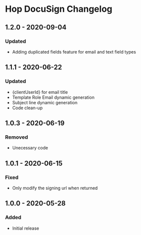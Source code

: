 # Hop DocuSign Changelog

## 1.2.0 - 2020-09-04
### Updated
- Adding duplicated fields feature for email and text field types

## 1.1.1 - 2020-06-22
### Updated
- {clientUserId} for email title
- Template Role Email dynamic generation
- Subject line dynamic generation
- Code clean-up

## 1.0.3 - 2020-06-19
### Removed
- Unecessary code

## 1.0.1 - 2020-06-15
### Fixed
- Only modify the signing url when returned

## 1.0.0 - 2020-05-28
### Added
- Initial release